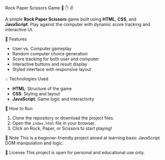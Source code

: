 Rock Paper Scissors Game 👊 ✋ ✌

A simple **Rock Paper Scissors** game built using **HTML**, **CSS**, and **JavaScript**. Play against the computer with dynamic score tracking and interactive UI.

🔧 Features
- User vs. Computer gameplay
- Random computer choice generation
- Score tracking for both user and computer
- Interactive buttons and result display
- Styled interface with responsive layout

💡 Technologies Used
- **HTML**: Structure of the game
- **CSS**: Styling and layout
- **JavaScript**: Game logic and interactivity

🚀 How to Run
1. Clone the repository or download the project files.
2. Open the `index.html` file in your browser.
3. Click on Rock, Paper, or Scissors to start playing!

📌 Note
This is a beginner-friendly project aimed at learning basic JavaScript DOM manipulation and logic.


📜 License
This project is open for personal and educational use only.
